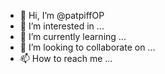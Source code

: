 - 👋 Hi, I’m @patpiffOP
- 👀 I’m interested in ...
- 🌱 I’m currently learning ...
- 💞️ I’m looking to collaborate on ...
- 📫 How to reach me ...

<!---
patpiffOP/patpiffOP is a ✨ special ✨ repository because its `README.md` (this file) appears on your GitHub profile.
You can click the Preview link to take a look at your changes.
--->

